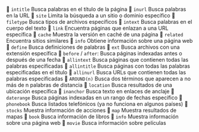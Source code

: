 🔹 `intitle` Busca palabras en el título de la página
🔹 `inurl` Busca palabras en la URL
🔹 `site` Limita la búsqueda a un sitio o dominio específico
🔹 `filetype` Busca tipos de archivos específicos
🔹 `intext` Busca palabras en el cuerpo del texto
🔹 `link` Encuentra páginas que enlazan a una URL específica
🔹 `cache` Muestra la versión en caché de una página
🔹 `related` Encuentra sitios similares
🔹 `info` Obtiene información sobre una página web
🔹 `define` Busca definiciones de palabras
🔹 `ext` Busca archivos con una extensión específica
🔹 `before` / `after`: Busca páginas indexadas antes o después de una fecha
🔹 `allintext` Busca páginas que contienen todas las palabras especificadas
🔹 `allintitle` Busca páginas con todas las palabras especificadas en el título
🔹 `allinurl` Busca URLs que contienen todas las palabras especificadas
🔹 `AROUND(n)` Busca dos términos que aparecen a no más de n palabras de distancia
🔹 `location` Busca resultados de una ubicación específica
🔹 `inanchor` Busca texto en enlaces de anclaje
🔹 `daterange` Busca páginas indexadas en un rango de fechas específico
🔹 `phonebook` Busca listados telefónicos (ya no funciona en algunos países)
🔹 `stocks` Muestra información de acciones
🔹 `map` Muestra resultados de mapas
🔹 `book` Busca información de libros
🔹 `info` Muestra información sobre una página web
🔹 `movie` Busca información sobre películas